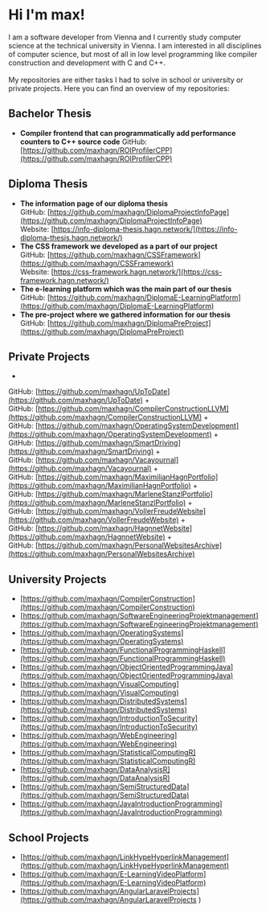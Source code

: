 # Hi I'm max!
I am a software developer from Vienna and I currently study computer science at the technical university in Vienna. I am interested in all disciplines of computer science, but most of all in low level programming like compiler construction and development with C and C++. 
\
\
My repositories are either tasks I had to solve in school or university or private projects. Here you can find an overview of my repositories:

## Bachelor Thesis
+  **Compiler frontend that can programmatically add performance counters to C++ source code**
GitHub: [https://github.com/maxhagn/ROIProfilerCPP](https://github.com/maxhagn/ROIProfilerCPP)

## Diploma Thesis
+ **The information page of our diploma thesis**  
GitHub: [https://github.com/maxhagn/DiplomaProjectInfoPage](https://github.com/maxhagn/DiplomaProjectInfoPage)  
Website: [https://info-diploma-thesis.hagn.network/](https://info-diploma-thesis.hagn.network/)
+ **The CSS framework we developed as a part of our project**  
GitHub: [https://github.com/maxhagn/CSSFramework](https://github.com/maxhagn/CSSFramework)  
Website: [https://css-framework.hagn.network/](https://css-framework.hagn.network/)
+ **The e-learning platform which was the main part of our thesis**  
GitHub: [https://github.com/maxhagn/DiplomaE-LearningPlatform](https://github.com/maxhagn/DiplomaE-LearningPlatform)
+ **The pre-project where we gathered information for our thesis**  
GitHub: [https://github.com/maxhagn/DiplomaPreProject](https://github.com/maxhagn/DiplomaPreProject)

## Private Projects
+   
GitHub: [https://github.com/maxhagn/UpToDate](https://github.com/maxhagn/UpToDate)
+   
GitHub: [https://github.com/maxhagn/CompilerConstructionLLVM](https://github.com/maxhagn/CompilerConstructionLLVM)
+   
GitHub: [https://github.com/maxhagn/OperatingSystemDevelopment](https://github.com/maxhagn/OperatingSystemDevelopment)
+   
GitHub: [https://github.com/maxhagn/SmartDriving](https://github.com/maxhagn/SmartDriving)
+   
GitHub: [https://github.com/maxhagn/Vacayournal](https://github.com/maxhagn/Vacayournal)
+   
GitHub: [https://github.com/maxhagn/MaximilianHagnPortfolio](https://github.com/maxhagn/MaximilianHagnPortfolio)
+   
GitHub: [https://github.com/maxhagn/MarleneStanzlPortfolio](https://github.com/maxhagn/MarleneStanzlPortfolio)
+   
GitHub: [https://github.com/maxhagn/VollerFreudeWebsite](https://github.com/maxhagn/VollerFreudeWebsite)
+   
GitHub: [https://github.com/maxhagn/HagnnetWebsite](https://github.com/maxhagn/HagnnetWebsite)
+   
GitHub: [https://github.com/maxhagn/PersonalWebsitesArchive](https://github.com/maxhagn/PersonalWebsitesArchive)

## University Projects
+ [https://github.com/maxhagn/CompilerConstruction](https://github.com/maxhagn/CompilerConstruction)
+ [https://github.com/maxhagn/SoftwareEngineeringProjektmanagement](https://github.com/maxhagn/SoftwareEngineeringProjektmanagement)
+ [https://github.com/maxhagn/OperatingSystems](https://github.com/maxhagn/OperatingSystems)
+ [https://github.com/maxhagn/FunctionalProgrammingHaskell](https://github.com/maxhagn/FunctionalProgrammingHaskell)
+ [https://github.com/maxhagn/ObjectOrientedProgrammingJava](https://github.com/maxhagn/ObjectOrientedProgrammingJava)
+ [https://github.com/maxhagn/VisualComputing](https://github.com/maxhagn/VisualComputing)
+ [https://github.com/maxhagn/DistributedSystems](https://github.com/maxhagn/DistributedSystems)
+ [https://github.com/maxhagn/IntroductionToSecurity](https://github.com/maxhagn/IntroductionToSecurity)
+ [https://github.com/maxhagn/WebEngineering](https://github.com/maxhagn/WebEngineering)
+ [https://github.com/maxhagn/StatisticalComputingR](https://github.com/maxhagn/StatisticalComputingR)
+ [https://github.com/maxhagn/DataAnalysisR](https://github.com/maxhagn/DataAnalysisR)
+ [https://github.com/maxhagn/SemiStructuredData](https://github.com/maxhagn/SemiStructuredData)
+ [https://github.com/maxhagn/JavaIntroductionProgramming](https://github.com/maxhagn/JavaIntroductionProgramming)

## School Projects
+ [https://github.com/maxhagn/LinkHypeHyperlinkManagement](https://github.com/maxhagn/LinkHypeHyperlinkManagement)
+ [https://github.com/maxhagn/E-LearningVideoPlatform](https://github.com/maxhagn/E-LearningVideoPlatform)
+ [https://github.com/maxhagn/AngularLaravelProjects](https://github.com/maxhagn/AngularLaravelProjects )


